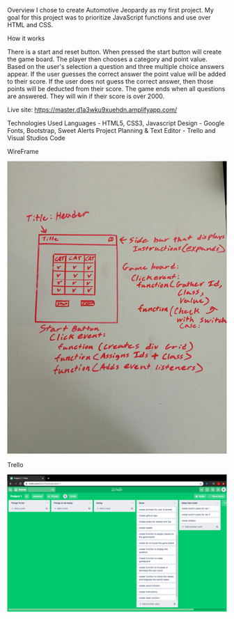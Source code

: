Overview
I chose to create Automotive Jeopardy as my first project.
My goal for this project was to prioritize JavaScript functions and use over HTML and CSS.

How it works

There is a start and reset button.
When pressed the start button will create the game board.
The player then chooses a category and point value.
Based on the user's selection a question and three multiple choice answers appear.
If the user guesses the correct answer the point value will be added to their score.
If the user does not guess the correct answer, then those points will be deducted from their score.
The game ends when all questions are answered. They will win if their score is over 2000.

Live site: https://master.d1a3wku9xuehdn.amplifyapp.com/

Technologies Used
Languages - HTML5, CSS3, Javascript
Design - Google Fonts, Bootstrap, Sweet Alerts
Project Planning & Text Editor - Trello and Visual Studios Code

WireFrame

<img src="images/project1_wireFrame.JPG" width="700px">

Trello

<img src="images/Jeopardy_TrelloBoard.png" width="800px">